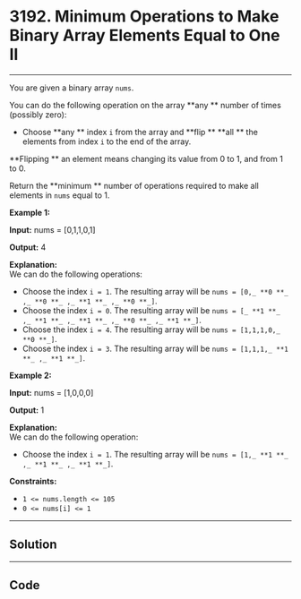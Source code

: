 # 3192. Minimum Operations to Make Binary Array Elements Equal to One II

---

You are given a binary array `nums`.

You can do the following operation on the array **any ** number of times (possibly zero):

  * Choose **any ** index `i` from the array and **flip ** **all ** the elements from index `i` to the end of the array.



**Flipping ** an element means changing its value from 0 to 1, and from 1 to 0.

Return the **minimum ** number of operations required to make all elements in `nums` equal to 1.

 

**Example 1:**

**Input:** nums = [0,1,1,0,1]

**Output:** 4

**Explanation:**  
We can do the following operations:

  * Choose the index `i = 1`. The resulting array will be `nums = [0,_ **0 **_ ,_ **0 **_ ,_ **1 **_ ,_ **0 **_]`.
  * Choose the index `i = 0`. The resulting array will be `nums = [_ **1 **_ ,_ **1 **_ ,_ **1 **_ ,_ **0 **_ ,_ **1 **_]`.
  * Choose the index `i = 4`. The resulting array will be `nums = [1,1,1,0,_ **0 **_]`.
  * Choose the index `i = 3`. The resulting array will be `nums = [1,1,1,_ **1 **_ ,_ **1 **_]`.



**Example 2:**

**Input:** nums = [1,0,0,0]

**Output:** 1

**Explanation:**  
We can do the following operation:

  * Choose the index `i = 1`. The resulting array will be `nums = [1,_ **1 **_ ,_ **1 **_ ,_ **1 **_]`.



 

**Constraints:**

  * `1 <= nums.length <= 105`
  * `0 <= nums[i] <= 1`

---

## Solution



---

## Code
```python


```